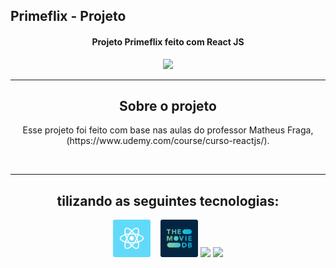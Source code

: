 ## Primeflix - Projeto
<div align="center">
<h4>Projeto Primeflix feito com React JS</h4>
<img width="720px" height="auto" src="https://user-images.githubusercontent.com/92948733/194129609-5b419e9c-a9d2-4d98-b9aa-9ecdd3300fa0.gif" />

<hr/>

<h2> Sobre o projeto </h2>
<p>Esse projeto foi feito com base nas aulas do professor Matheus Fraga, (https://www.udemy.com/course/curso-reactjs/). </p>
<br />

<hr/>

<h2>tilizando as seguintes tecnologias:</h2>
 <a href="https://pt-br.reactjs.org/" target="_blank"><img src="https://github.com/mcosta21/netflix-clone-reactjs/blob/master/docs/icon-reactjs.png?raw=true" alt="React JS" width="60"></a>
  &nbsp&nbsp
<a href="https://www.themoviedb.org/" target="_blank"><img src="https://github.com/mcosta21/netflix-clone-reactjs/blob/master/docs/icon-tmdb.png?raw=true" alt="TMDB" width="60"></a>
<img src="https://img.shields.io/badge/HTML-E34F26?style=flat-square-badge&logo=html5&logoColor=white&link"/>
<img src="https://img.shields.io/badge/CSS-1572B6?style=flat-square-badge&logo=css3&logoColor=white&link"/>
</div>
